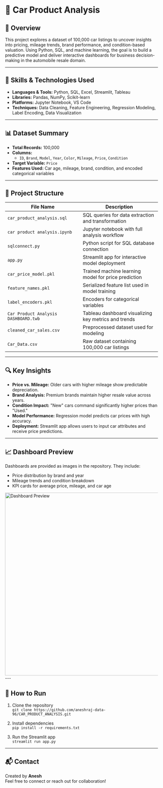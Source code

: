 # 🚗 Car Product Analysis

## 📌 Overview
This project explores a dataset of 100,000 car listings to uncover insights into pricing, mileage trends, brand performance, and condition-based valuation. Using Python, SQL, and machine learning, the goal is to build a predictive model and deliver interactive dashboards for business decision-making in the automobile resale domain.

---

## 🧠 Skills & Technologies Used

- **Languages & Tools:** Python, SQL, Excel, Streamlit, Tableau
- **Libraries:** Pandas, NumPy, Scikit-learn
- **Platforms:** Jupyter Notebook, VS Code
- **Techniques:** Data Cleaning, Feature Engineering, Regression Modeling, Label Encoding, Data Visualization

---

## 📊 Dataset Summary

- **Total Records:** 100,000
- **Columns:**
  - `ID`, `Brand`, `Model`, `Year`, `Color`, `Mileage`, `Price`, `Condition`
- **Target Variable:** `Price`
- **Features Used:** Car age, mileage, brand, condition, and encoded categorical variables

---

## 📂 Project Structure

| File Name                          | Description                                                                 |
|-----------------------------------|-----------------------------------------------------------------------------|
| `car_product_analysis.sql`        | SQL queries for data extraction and transformation                         |
| `car product analysis.ipynb`      | Jupyter notebook with full analysis workflow                               |
| `sqlconnect.py`                   | Python script for SQL database connection                                  |
| `app.py`                          | Streamlit app for interactive model deployment                             |
| `car_price_model.pkl`             | Trained machine learning model for price prediction                        |
| `feature_names.pkl`               | Serialized feature list used in model training                             |
| `label_encoders.pkl`              | Encoders for categorical variables                                         |
| `Car Product Analysis DASHBOARD.twb` | Tableau dashboard visualizing key metrics and trends                    |
| `cleaned_car_sales.csv`           | Preprocessed dataset used for modeling                                     |
| `Car_Data.csv`                    | Raw dataset containing 100,000 car listings                                |

---

## 🔍 Key Insights

- **Price vs. Mileage:** Older cars with higher mileage show predictable depreciation.
- **Brand Analysis:** Premium brands maintain higher resale value across years.
- **Condition Impact:** "New" cars command significantly higher prices than "Used."
- **Model Performance:** Regression model predicts car prices with high accuracy.
- **Deployment:** Streamlit app allows users to input car attributes and receive price predictions.

---

## 📈 Dashboard Preview

Dashboards are provided as images in the repository. They include:

- Price distribution by brand and year
- Mileage trends and condition breakdown
- KPI cards for average price, mileage, and car age
<img src="https://image2url.com/images/1755687080391-fb555241-253c-4f23-84e4-fed6175f39b7.png" alt="Dashboard Preview" width="600"/>
---

## 🚀 How to Run

1. Clone the repository  
   `git clone https://github.com/aneshraj-data-96/CAR_PRODUCT_ANALYSIS.git`

2. Install dependencies  
   `pip install -r requirements.txt`

3. Run the Streamlit app  
   `streamlit run app.py`

---

## 📬 Contact

Created by **Anesh**  
Feel free to connect or reach out for collaboration!

